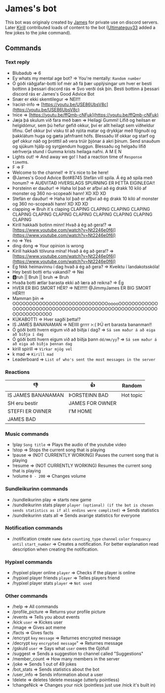 # James's bot
This bot was originaly created by [James](https://github.com/JimmyJames188) for private use on discord servers. Later [Kirill](https://github.com/Kirill-iceland) contributed loads of content to the bot ([Ultimateguy33](https://github.com/SBB-50) added a few jokes to the joke command).

## Commands
### Text reply
* Blubadub => 6
* Ey whats my mental age bot? => You're mentally: `Random number`
* Ó góði ráðgjafar-botti lof mér að fá þær upplýsingar um hver er besti bottinn á þessari discord rás => Svo verði ósk þín. Besti bottinn á þessari discord rás er James's Good Advice Bot
* Snær er ekki skemtilegur => NEI!!!
* !racist-info => [https://youtu.be/USE86UbsV8c](https://youtu.be/USE86UbsV8c)
* !nice => [https://youtu.be/ffQmb-cNFuk](https://youtu.be/ffQmb-cNFuk)
* Jæja þá skulum við fara með bæn => Heilagi Gummi! Lífið og heilsan er helgidómur, sem þú hefur gefið okkur, því er allt heilagt sem viðheldur lífinu. Gef okkur því visku til að njóta matar og drykkjar með fögnuði og þakklátum huga og gæta jafnframt hófs. Blessaðu líf okkar og starf og gef okkur náð og þrótttil að vera trúir þjónar á akri þínum. Send snauðum og sjúkum hjálp og syrgjendum huggun. Blessaðu og helgaðu lífið sérhverja stund í Gumma krists heilaga nafni. A M E N
* Lights out! => And away we go! I had a reaction time of `Response time`ms.
* F => F
* Welcome to the channel! => It's nice to be here!
* @James's Good Advice Bot#8745 Stefán vill spila. Á ég að spila með honum? => AUÐVITAÐ HVERSLAGS SPURNING ER ÞETTA EIGINLEGA!!
* Þorsteinn er dauður! => Haha lol það er afþví að ég drakk 10 kíló af monster og 360 no-scopeaði hann! XD XD XD
* Stefán er dauður! => Haha lol það er afþví að ég drakk 10 kíló af monster og 360 no-scopeaði hann! XD XD XD
* clapping => Bruh it´s claping   CLAPING   CLAPING   CLAPING   CLAPING   CLAPING    CLAPING   CLAPING   CLAPING   CLAPING    CLAPING   CLAPING   CLAPING
* Kirill hakkaði botinn minn! Hvað á ég að gera!? => [https://www.youtube.com/watch?v=Nt2246e0f6I](https://www.youtube.com/watch?v=Nt2246e0f6I)
* no => Yes
* ding dong => Your opinion is wrong
* Kirill hakkaði tölvuna mína! Hvað á ég að gera!? => [https://www.youtube.com/watch?v=Nt2246e0f6I](https://www.youtube.com/watch?v=Nt2246e0f6I)
* Ég fékk heimavinnu í dag hvað á ég að gera? => Kveiktu í landakotsskóla!
* Hey besti botti ertu vakandi? => Nei
* 🅱️ruh || Bruh || bruh => Bruh
* Hvaða botti ætlar barasta ekki að læra að reikna? => Ég
* HVER ER BIG SMORT HÉR? => NEI!!!!! @JimmyJames ER BIG SMORT HÉR!!!
* Mamman þín => OOOOOOOOOOOOOOOOOOOOOOOOOOOOOooooOOOOOOOOOOOOOOOOOOOOOOOOOOOOOOOOOOOOOOOOOOOOOOOOOOOOOOOOOOOOOOOOOOOO
* KÚKABOTTI => Hver sagði þetta!?
* IS JAMES BANANAMAN => NEIIII grrrr >:( ÞÚ ert barasta bananman!! 
* Ó góði botti hvern eigum við að biðja í dag? => `Sá sem maður á að eiga að biðja í dag`  
* Ó góði botti hvern eigum við að biðja þann `dd/mm/yy`? => `Sá sem maður á að eiga að biðja þennan dag`  
* kirill spírill => `Virkar mjög vel`
* k mad => `Kirill mad`
* Leaderboard => `List of who's sent the most messages in the server`

### Reactions
| 👎                    | 👍                |  Random   |
| --------------------- | ----------------- | --------- |
| IS JAMES BANANAMAN    | ÞORSTEINN BAD     | Hot topic |
| SH eru bestir         | JAMES FOR OWNER   |           |
| STEFFI ER OWNER       | I'M HOME          |           |
| JAMES BAD             |                   |           |

### Music commands
* !play `Song title` => Plays the audio of the youtube video
* !stop => Stops the current song that is playing
* !pause => (NOT CURRENTLY WORKING) Pauses the current song that is playing
* !resume => (NOT CURRENTLY WORKING) Resumes the current song that is playing
* !volume `0 - 200` => Changes volume

### Sundleikurinn commands
* /sundleikurinn play => starts new game
* /sundleikurinn stats player `player (optional) (if the bot is chosen sends statistics as if all endins were complited)` => Sends statistics
* /sundleikurinn stats all => Sends avarige statistics for everyone

### Notification commands
* /notification create `name` `date` `counting_type` `channel` `color` `frequancy` `until` `start_number` => Creates a notification. For better explanation read description when creating the notification.

### Hypixel commands
* /hypixel player online  `player` => Checks if the player is online
* /hypixel player friends `player` => Telles players friend
* /hypixel player stats   `player` => `Not used`

### Other commands
* /help => All commands
* /profile_picture => Returns your profile picture
* /events => Tells you about events
* /kick `user` => Kickes user
* /image => Gives aot meme
* /facts => Gives facts
* /encrypt `key` `message` => Returnes encrypted message
* /decrypt `key` `encrypted message`" => Returnes message
* /gskuld `user` => Says what `user` owes the Gjöfull
* /suggest => Sends a suggestion to channel called "Suggestions"
* /member_count => How many members in the server
* /joke => Sends 1 out of 49 jokes 
* /bot_stats => Sends statistics about the bot
* /user_info => Sends information about a user
* !delete => deletes !delete message (utterly pointless)
* !changeNick => Changes your nick (pointless just use /nick it's built in)

<!-- END OF COMMANDS -->
